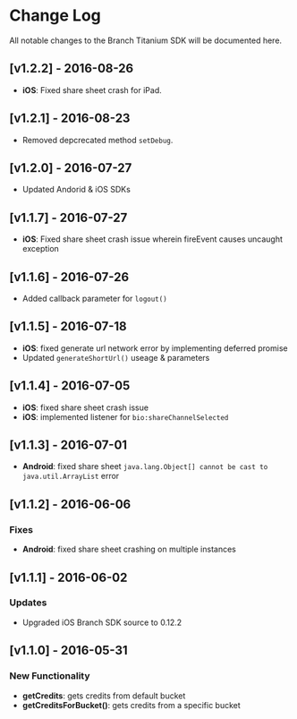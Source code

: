 # Change Log
All notable changes to the Branch Titanium SDK will be documented here.

## [v1.2.2] - 2016-08-26
- **iOS**: Fixed share sheet crash for iPad.

## [v1.2.1] - 2016-08-23
- Removed depcrecated method `setDebug`.

## [v1.2.0] - 2016-07-27
- Updated Andorid & iOS SDKs

## [v1.1.7] - 2016-07-27
- **iOS**: Fixed share sheet crash issue wherein fireEvent causes uncaught exception

## [v1.1.6] - 2016-07-26
- Added callback parameter for `logout()`

## [v1.1.5] - 2016-07-18
- **iOS**: fixed generate url network error by implementing deferred promise
- Updated `generateShortUrl()` useage & parameters

## [v1.1.4] - 2016-07-05
- **iOS**: fixed share sheet crash issue
- **iOS**: implemented listener for `bio:shareChannelSelected`

## [v1.1.3] - 2016-07-01
- **Android**: fixed share sheet `java.lang.Object[] cannot be cast to java.util.ArrayList` error

## [v1.1.2] - 2016-06-06
### Fixes
- **Android**: fixed share sheet crashing on multiple instances

## [v1.1.1] - 2016-06-02
### Updates
- Upgraded iOS Branch SDK source to 0.12.2

## [v1.1.0] - 2016-05-31
### New Functionality
- **getCredits**: gets credits from default bucket
- **getCreditsForBucket()**: gets credits from a specific bucket
